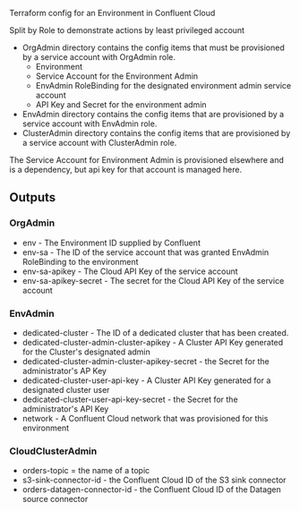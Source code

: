 Terraform config for an Environment in Confluent Cloud

Split by Role to demonstrate actions by least privileged account
- OrgAdmin directory contains the config items that must be provisioned by a service account with OrgAdmin role.
  - Environment
  - Service Account for the Environment Admin
  - EnvAdmin RoleBinding for the designated environment admin service account
  - API Key and Secret for the environment admin
- EnvAdmin directory contains the config items that are provisioned by a service account with EnvAdmin role.
- ClusterAdmin directory contains the config items that are provisioned by a service account with ClusterAdmin role.

The Service Account for Environment Admin is provisioned elsewhere and is a dependency, but api key for that account is managed here.

## Outputs
### OrgAdmin
- env - The Environment ID supplied by Confluent
- env-sa - The ID of the service account that was granted EnvAdmin RoleBinding to the environment
- env-sa-apikey - The Cloud API Key of the service account
- env-sa-apikey-secret - The secret for the Cloud API Key of the service account

### EnvAdmin
- dedicated-cluster - The ID of a dedicated cluster that has been created.
- dedicated-cluster-admin-cluster-apikey - A Cluster API Key generated for the Cluster's designated admin
- dedicated-cluster-admin-cluster-apikey-secret - the Secret for the administrator's AP Key
- dedicated-cluster-user-api-key - A Cluster API Key generated for a designated cluster user
- dedicated-cluster-user-api-key-secret - the Secret for the administrator's API Key
- network - A Confluent Cloud network that was provisioned for this environment

### CloudClusterAdmin
- orders-topic = the name of a topic
- s3-sink-connector-id - the Confluent Cloud ID of the S3 sink connector
- orders-datagen-connector-id - the Confluent Cloud ID of the Datagen source connector